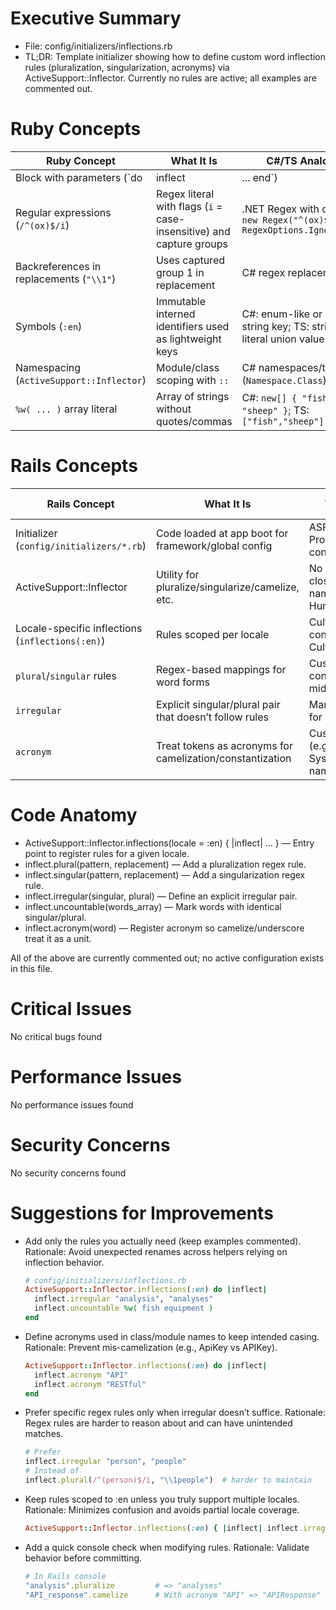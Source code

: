 # Executive Summary
- File: config/initializers/inflections.rb
- TL;DR: Template initializer showing how to define custom word inflection rules (pluralization, singularization, acronyms) via ActiveSupport::Inflector. Currently no rules are active; all examples are commented out.

# Ruby Concepts
| Ruby Concept | What It Is | C#/TS Analogy |
|---|---|---|
| Block with parameters (`do |inflect| ... end`) | Anonymous function passed to a method | C# lambda/delegate passed to a config/builder method |
| Regular expressions (`/^(ox)$/i`) | Regex literal with flags (`i` = case-insensitive) and capture groups | .NET Regex with options: `new Regex("^(ox)$", RegexOptions.IgnoreCase)` |
| Backreferences in replacements (`"\\1"`) | Uses captured group 1 in replacement | C# regex replacement `$1` |
| Symbols (`:en`) | Immutable interned identifiers used as lightweight keys | C#: enum-like or interned string key; TS: string literal union value |
| Namespacing (`ActiveSupport::Inflector`) | Module/class scoping with `::` | C# namespaces/types (`Namespace.Class`) |
| `%w( ... )` array literal | Array of strings without quotes/commas | C#: `new[] { "fish", "sheep" }`; TS: `["fish","sheep"]` |

# Rails Concepts
| Rails Concept | What It Is | ASP.NET/React Analogy |
|---|---|---|
| Initializer (`config/initializers/*.rb`) | Code loaded at app boot for framework/global config | ASP.NET Core Program.cs/Startup.cs configuration |
| ActiveSupport::Inflector | Utility for pluralize/singularize/camelize, etc. | No built-in equivalent; closest is custom naming policies or Humanizer-like libs |
| Locale-specific inflections (`inflections(:en)`) | Rules scoped per locale | Culture-specific config using CultureInfo |
| `plural`/`singular` rules | Regex-based mappings for word forms | Custom naming conventions/utilities in middleware/startup |
| `irregular` | Explicit singular/plural pair that doesn’t follow rules | Manual exception list for naming |
| `acronym` | Treat tokens as acronyms for camelization/constantization | Custom casing rules (e.g., System.Text.Json naming policies) |

# Code Anatomy
- ActiveSupport::Inflector.inflections(locale = :en) { |inflect| ... } — Entry point to register rules for a given locale.
- inflect.plural(pattern, replacement) — Add a pluralization regex rule.
- inflect.singular(pattern, replacement) — Add a singularization regex rule.
- inflect.irregular(singular, plural) — Define an explicit irregular pair.
- inflect.uncountable(words_array) — Mark words with identical singular/plural.
- inflect.acronym(word) — Register acronym so camelize/underscore treat it as a unit.

All of the above are currently commented out; no active configuration exists in this file.

# Critical Issues
No critical bugs found

# Performance Issues
No performance issues found

# Security Concerns
No security concerns found

# Suggestions for Improvements
- Add only the rules you actually need (keep examples commented). Rationale: Avoid unexpected renames across helpers relying on inflection behavior.
  ```ruby
  # config/initializers/inflections.rb
  ActiveSupport::Inflector.inflections(:en) do |inflect|
    inflect.irregular "analysis", "analyses"
    inflect.uncountable %w( fish equipment )
  end
  ```

- Define acronyms used in class/module names to keep intended casing. Rationale: Prevent mis-camelization (e.g., ApiKey vs APIKey).
  ```ruby
  ActiveSupport::Inflector.inflections(:en) do |inflect|
    inflect.acronym "API"
    inflect.acronym "RESTful"
  end
  ```

- Prefer specific regex rules only when irregular doesn’t suffice. Rationale: Regex rules are harder to reason about and can have unintended matches.
  ```ruby
  # Prefer
  inflect.irregular "person", "people"
  # Instead of
  inflect.plural(/^(person)$/i, "\\1people")  # harder to maintain
  ```

- Keep rules scoped to :en unless you truly support multiple locales. Rationale: Minimizes confusion and avoids partial locale coverage.
  ```ruby
  ActiveSupport::Inflector.inflections(:en) { |inflect| inflect.irregular "cactus", "cacti" }
  ```

- Add a quick console check when modifying rules. Rationale: Validate behavior before committing.
  ```ruby
  # In Rails console
  "analysis".pluralize         # => "analyses"
  "API_response".camelize      # With acronym "API" => "APIResponse"
  ```